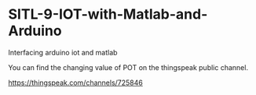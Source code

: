 # SITL-9-IOT-with-Matlab-and-Arduino
Interfacing arduino iot and matlab


You can find the changing value of POT on the thingspeak public channel.

https://thingspeak.com/channels/725846
